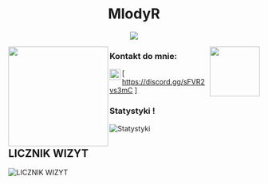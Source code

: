 
<h1 align="center">MlodyR</h1>

<p align="center">
  <img src="https://readme-typing-svg.herokuapp.com/?center=true&vCenter=true&color=da3287&width=500&lines=+discord.gg/sFVR2vs3mC" />
</p>


<img align="left" height="200" src="https://media.giphy.com/media/YMkdLKfomkpDGNM9NB/giphy.gif"/>

<img align="right" height="100" src="https://media.giphy.com/media/YMkdLKfomkpDGNM9NB/giphy.gif"/>

### Kontakt do mnie:

[<img align="left" alt="Discord" width="22px" src="https://cdn.jsdelivr.net/npm/simple-icons@v3/icons/discord.svg" /> https://discord.gg/sFVR2vs3mC ]
<br />


### Statystyki !
![Statystyki](https://github-readme-stats.vercel.app/api?username=MlodyR&count_private=true&show_icons=true?theme=buefy)


## LICZNIK WIZYT
![LICZNIK WIZYT](https://profile-counter.glitch.me/MlodyR/count.svg)

<br />
